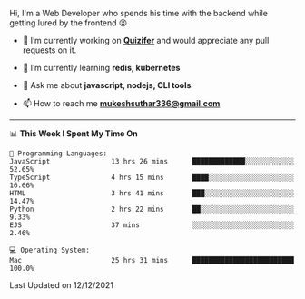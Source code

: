 Hi, I'm a Web Developer who spends his time with the backend while getting lured by the frontend 😜

- 🔭 I’m currently working on **[Quizifer](https://github.com/SutharMukesh/Quizifer/)** and would appreciate any pull requests on it.

- 🌱 I’m currently learning **redis, kubernetes**

- 💬 Ask me about **javascript, nodejs, CLI tools**

- 📫 How to reach me **mukeshsuthar336@gmail.com**

---
<!--START_SECTION:waka-->
📊 **This Week I Spent My Time On** 

```text
💬 Programming Languages: 
JavaScript               13 hrs 26 mins      █████████████░░░░░░░░░░░░   52.65% 
TypeScript               4 hrs 15 mins       ████░░░░░░░░░░░░░░░░░░░░░   16.66% 
HTML                     3 hrs 41 mins       ███░░░░░░░░░░░░░░░░░░░░░░   14.47% 
Python                   2 hrs 22 mins       ██░░░░░░░░░░░░░░░░░░░░░░░   9.33% 
EJS                      37 mins             ░░░░░░░░░░░░░░░░░░░░░░░░░   2.46%

💻 Operating System: 
Mac                      25 hrs 31 mins      █████████████████████████   100.0%

```


 Last Updated on 12/12/2021
<!--END_SECTION:waka-->
